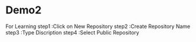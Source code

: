 # Demo2
For Learning
step1 :Click on New Repository
step2 :Create Repository Name
step3 :Type Discription
step4 :Select Public Repository
